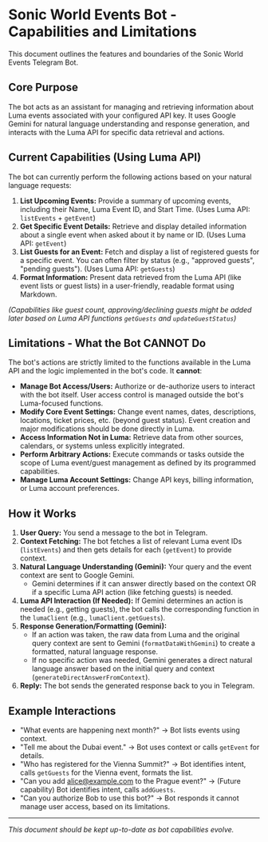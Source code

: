 # Sonic World Events Bot - Capabilities and Limitations

This document outlines the features and boundaries of the Sonic World Events Telegram Bot.

## Core Purpose

The bot acts as an assistant for managing and retrieving information about Luma events associated with your configured API key. It uses Google Gemini for natural language understanding and response generation, and interacts with the Luma API for specific data retrieval and actions.

## Current Capabilities (Using Luma API)

The bot can currently perform the following actions based on your natural language requests:

1.  **List Upcoming Events:** Provide a summary of upcoming events, including their Name, Luma Event ID, and Start Time. (Uses Luma API: `listEvents` + `getEvent`)
2.  **Get Specific Event Details:** Retrieve and display detailed information about a single event when asked about it by name or ID. (Uses Luma API: `getEvent`)
3.  **List Guests for an Event:** Fetch and display a list of registered guests for a specific event. You can often filter by status (e.g., "approved guests", "pending guests"). (Uses Luma API: `getGuests`)
4.  **Format Information:** Present data retrieved from the Luma API (like event lists or guest lists) in a user-friendly, readable format using Markdown.

*(Capabilities like guest count, approving/declining guests might be added later based on Luma API functions `getGuests` and `updateGuestStatus`)*

## Limitations - What the Bot CANNOT Do

The bot's actions are strictly limited to the functions available in the Luma API and the logic implemented in the bot's code. It **cannot**:

*   **Manage Bot Access/Users:** Authorize or de-authorize users to interact with the bot itself. User access control is managed outside the bot's Luma-focused functions.
*   **Modify Core Event Settings:** Change event names, dates, descriptions, locations, ticket prices, etc. (beyond guest status). Event creation and major modifications should be done directly in Luma.
*   **Access Information Not in Luma:** Retrieve data from other sources, calendars, or systems unless explicitly integrated.
*   **Perform Arbitrary Actions:** Execute commands or tasks outside the scope of Luma event/guest management as defined by its programmed capabilities.
*   **Manage Luma Account Settings:** Change API keys, billing information, or Luma account preferences.

## How it Works

1.  **User Query:** You send a message to the bot in Telegram.
2.  **Context Fetching:** The bot fetches a list of relevant Luma event IDs (`listEvents`) and then gets details for each (`getEvent`) to provide context.
3.  **Natural Language Understanding (Gemini):** Your query and the event context are sent to Google Gemini.
    *   Gemini determines if it can answer directly based on the context OR if a specific Luma API action (like fetching guests) is needed.
4.  **Luma API Interaction (If Needed):** If Gemini determines an action is needed (e.g., getting guests), the bot calls the corresponding function in the `lumaClient` (e.g., `lumaClient.getGuests`).
5.  **Response Generation/Formatting (Gemini):**
    *   If an action was taken, the raw data from Luma and the original query context are sent to Gemini (`formatDataWithGemini`) to create a formatted, natural language response.
    *   If no specific action was needed, Gemini generates a direct natural language answer based on the initial query and context (`generateDirectAnswerFromContext`).
6.  **Reply:** The bot sends the generated response back to you in Telegram.

## Example Interactions

*   "What events are happening next month?" -> Bot lists events using context.
*   "Tell me about the Dubai event." -> Bot uses context or calls `getEvent` for details.
*   "Who has registered for the Vienna Summit?" -> Bot identifies intent, calls `getGuests` for the Vienna event, formats the list.
*   "Can you add alice@example.com to the Prague event?" -> (Future capability) Bot identifies intent, calls `addGuests`.
*   "Can you authorize Bob to use this bot?" -> Bot responds it cannot manage user access, based on its limitations.

---
*This document should be kept up-to-date as bot capabilities evolve.* 